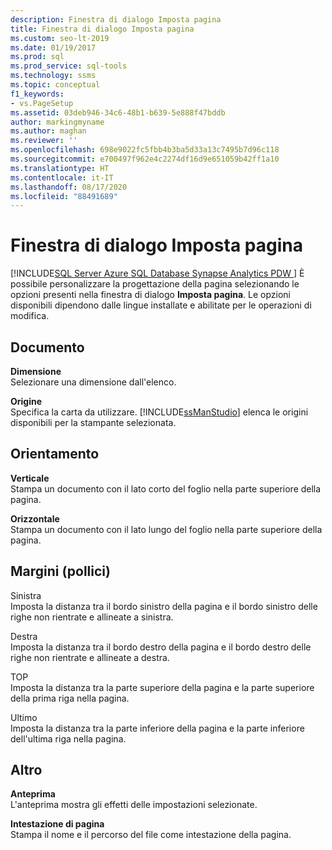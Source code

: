 ```yaml
---
description: Finestra di dialogo Imposta pagina
title: Finestra di dialogo Imposta pagina
ms.custom: seo-lt-2019
ms.date: 01/19/2017
ms.prod: sql
ms.prod_service: sql-tools
ms.technology: ssms
ms.topic: conceptual
f1_keywords:
- vs.PageSetup
ms.assetid: 03deb946-34c6-48b1-b639-5e888f47bddb
author: markingmyname
ms.author: maghan
ms.reviewer: ''
ms.openlocfilehash: 698e9022fc5fbb4b3ba5d33a13c7495b7d96c118
ms.sourcegitcommit: e700497f962e4c2274df16d9e651059b42ff1a10
ms.translationtype: HT
ms.contentlocale: it-IT
ms.lasthandoff: 08/17/2020
ms.locfileid: "88491689"
---
```

# <a name="page-setup-dialog-box"></a>Finestra di dialogo Imposta pagina
[!INCLUDE[SQL Server Azure SQL Database Synapse Analytics PDW ](../../includes/applies-to-version/sql-asdb-asdbmi-asa-pdw.md)]
 È possibile personalizzare la progettazione della pagina selezionando le opzioni presenti nella finestra di dialogo **Imposta pagina**. Le opzioni disponibili dipendono dalle lingue installate e abilitate per le operazioni di modifica.  
  
## <a name="paper"></a>Documento  
**Dimensione**  
Selezionare una dimensione dall'elenco.  
  
**Origine**  
Specifica la carta da utilizzare. [!INCLUDE[ssManStudio](../../includes/ssmanstudio-md.md)] elenca le origini disponibili per la stampante selezionata.  
  
## <a name="orientation"></a>Orientamento  
**Verticale**  
Stampa un documento con il lato corto del foglio nella parte superiore della pagina.  
  
**Orizzontale**  
Stampa un documento con il lato lungo del foglio nella parte superiore della pagina.  
  
## <a name="margins-inches"></a>Margini (pollici)  
Sinistra  
Imposta la distanza tra il bordo sinistro della pagina e il bordo sinistro delle righe non rientrate e allineate a sinistra.  
  
Destra  
Imposta la distanza tra il bordo destro della pagina e il bordo destro delle righe non rientrate e allineate a destra.  
  
TOP  
Imposta la distanza tra la parte superiore della pagina e la parte superiore della prima riga nella pagina.  
  
Ultimo  
Imposta la distanza tra la parte inferiore della pagina e la parte inferiore dell'ultima riga nella pagina.  
  
## <a name="other"></a>Altro  
**Anteprima**  
L'anteprima mostra gli effetti delle impostazioni selezionate.  
  
**Intestazione di pagina**  
Stampa il nome e il percorso del file come intestazione della pagina.  
  
